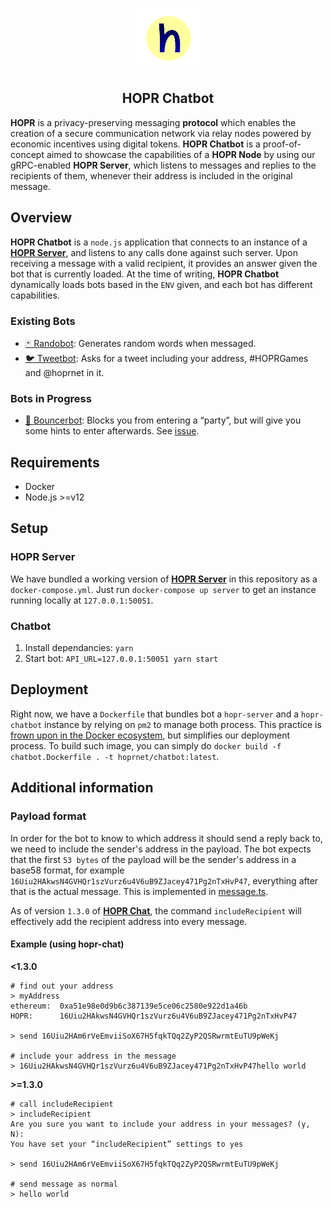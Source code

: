 <p align="center"><a href="https://hoprnet.org" target="_blank" rel="noopener noreferrer"><img width="100" src="https://github.com/hoprnet/hopr-assets/blob/master/v1/logo/hopr_logo_padded.png?raw=true" alt="HOPR Logo"></a></p>
<h2 align="center">HOPR Chatbot</h2>

**HOPR** is a privacy-preserving messaging **protocol** which enables the creation of a secure communication network via relay nodes powered by economic incentives using digital tokens. **HOPR Chatbot** is a proof-of-concept aimed to showcase the capabilities of a **HOPR Node** by using our gRPC-enabled **HOPR Server**, which listens to messages and replies to the recipients of them, whenever their address is included in the original message.

## Overview
**HOPR Chatbot** is a `node.js` application that connects to an instance of a [**HOPR Server**](https://github.com/hoprnet/hopr-server), and listens to any calls done against such server. Upon receiving a message with a valid recipient, it provides an answer given the bot that is currently loaded. At the time of writing, **HOPR Chatbot** dynamically loads bots based in the `ENV` given, and each bot has different capabilities.

### Existing Bots
- [🃏  Randobot](./src/randobot/index.ts): Generates random words when messaged.
- [🐦  Tweetbot](./src/tweetbot/index.ts): Asks for a tweet including your address, #HOPRGames and @hoprnet in it.

### Bots in Progress
- [🥊  Bouncerbot](./src/bouncerbot/index.ts): Blocks you from entering a “party”, but will give you some hints to enter afterwards. See [issue](https://github.com/hoprnet/hopr-chatbot/issues/9).

## Requirements

- Docker
- Node.js >=v12

## Setup

### HOPR Server
We have bundled a working version of [**HOPR Server**](https://github.com/hoprnet/hopr-server) in this repository as a `docker-compose.yml`. Just run `docker-compose up server` to get an instance running locally at `127.0.0.1:50051`.

### Chatbot

1. Install dependancies: `yarn`
2. Start bot: `API_URL=127.0.0.1:50051 yarn start`

## Deployment

Right now, we have a `Dockerfile` that bundles bot a `hopr-server` and a `hopr-chatbot` instance by relying on `pm2` to manage both process. This practice is [frown upon in the Docker ecosystem](https://docs.docker.com/config/containers/multi-service_container/), but simplifies our deployment process. To build such image, you can simply do `docker build -f chatbot.Dockerfile . -t hoprnet/chatbot:latest`.


## Additional information

### Payload format

In order for the bot to know to which address it should send a reply back to, we need to include the sender's address in the payload.
The bot expects that the first `53 bytes` of the payload will be the sender's address in a base58 format, for example `16Uiu2HAkwsN4GVHQr1szVurz6u4V6uB9ZJacey471Pg2nTxHvP47`, everything after that is the actual message.
This is implemented in [message.ts](./src/message.ts).

As of version `1.3.0` of [**HOPR Chat**](https://github.com/hoprnet/hopr-chat), the command `includeRecipient` will effectively add the recipient address into every message.

#### Example (using hopr-chat)

**<1.3.0**
```terminal
# find out your address
> myAddress
ethereum:  0xa51e98e0d9b6c387139e5ce06c2580e922d1a46b
HOPR:      16Uiu2HAkwsN4GVHQr1szVurz6u4V6uB9ZJacey471Pg2nTxHvP47

> send 16Uiu2HAm6rVeEmviiSoX67H5fqkTQq2ZyP2QSRwrmtEuTU9pWeKj

# include your address in the message
> 16Uiu2HAkwsN4GVHQr1szVurz6u4V6uB9ZJacey471Pg2nTxHvP47hello world
```

**>=1.3.0**
```terminal
# call includeRecipient
> includeRecipient
Are you sure you want to include your address in your messages? (y, N):
You have set your “includeRecipient” settings to yes

> send 16Uiu2HAm6rVeEmviiSoX67H5fqkTQq2ZyP2QSRwrmtEuTU9pWeKj

# send message as normal
> hello world
```
